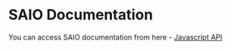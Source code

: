# SAIO Documentation

You can access SAIO documentation from here
	- [Javascript API](docs/javascript-api.md)
